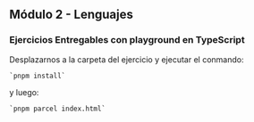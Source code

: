 ## Módulo 2 - Lenguajes

### Ejercicios Entregables con playground en TypeScript

Desplazarnos a la carpeta del ejercicio y ejecutar el conmando:

    `pnpm install`

y luego:

    `pnpm parcel index.html`
